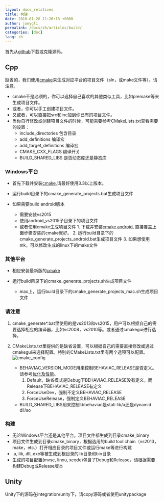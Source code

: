 ```yaml
---
layout: docs_relatives
title: 构建
date: 2016-01-28 11:26:13 +0800
author: jonygli
permalink: /docs/zh/articles/build/
categories: [doc]
lang: zh
---
```


首先从[github](https://github.com/TencentOpen/behaviac)下载或克隆源码。

## Cpp
缺省的，我们使用[cmake](https://cmake.org/download/)来生成对应平台的项目文件（sln，或make文件等）。请注意，
 - cmake不是必须的，你可以选择自己喜欢的其他类似工具，比如premake等来生成项目文件。
 - 或者，你可以手工创建项目文件。
 - 又或者，可以直接把src和inc加到你已有的项目文件。
 - 当你自行修改或创建项目文件的时候，可能需要参考CMakeLists.txt查看需要的设置：
    - include_directories 包含目录
    - add_definitions 编译宏
    - add_target_definitions 编译宏
    - CMAKE_CXX_FLAGS 编译开关
    - BUILD_SHARED_LIBS 是否动态库还是静态库


### Windows平台
 * 首先下载并安装[cmake](https://cmake.org/download/),请最好使用3.3以上版本。
 * 运行build目录下的cmake_generate_projects.bat生成项目文件
 * 如果需要build android版本

    - 需要安装vs2015
    - 使用android_vs2015子目录下的项目文件
    - 或者使用cmake生成项目文件
 	      1. 下载并安装[cmake android](https://github.com/Microsoft/CMake/releases), 直接覆盖上面步骤安装的cmake就好。
 	      2. 运行build目录下的cmake_generate_projects_android.bat生成项目文件
          3. 如果想使用mk，可以修改生成的linux下的make文件

### 其他平台
 * 相应安装最新版的[cmake](https://cmake.org)
 * 运行build目录下的cmake_generate_projects.sh生成项目文件

    - mac上，运行build目录下的cmake_generate_projects_mac.sh生成项目文件

### 请注意
 1. cmake_generate*.bat里使用的是vs2013和vs2015，用户可以根据自己的需要选择相应的编译器，比如vs2008，vs2010等。或者通过cmakegui进行选择。
 1. CMakeLists.txt里提供的是缺省设置，可以根据自己的需要直接修改或通过cmakegui来选择配置。特别的CMakeLists.txt里有两个选项可以配置。
 ![cmake_config]({{site.url}}{{site.baseurl}}/img/concepts/cmake_config.png)

    - BEHAVIAC_VERSION_MODE用来控制BEHAVIAC_RELEASE是否定义。请参考[优化及性能]({{site.url}}{{site.baseurl}}/docs/zh/articles/tutorial10_performence)。
        1. Default，缺省模式是Debug下BEHAVIAC_RELEASE没有定义，而Release下BEHAVIAC_RELEASE有定义
        1. ForceUseDev，强制不定义BEHAVIAC_RELEASE
        1. ForceUseRelease，强制定义BEHAVIAC_RELEASE
    - BUILD_SHARED_LIBS用来控制libbehaviac是stati lib/a还是dynamid dll/so


### 构建
 * 无论Windows平台还是其他平台，项目文件都生成到目录cmake_binary
 * 项目文件生成到目录cmake_binary，根据选用的build tool chain（vs2013，make，etc.）打开相应目录的项目文件或运行make等进行构建
 * .a,.lib,.dll,.exe等被生成到根目录的lib目录和bin目录
 * 生成的项目配置(mvsc, linxu, xcode)包含了Debug和Release，请根据需要构建Debug或Release版本

## Unity
Unity下的源码在integration/unity下，请copy源码或者使用unitypackage

